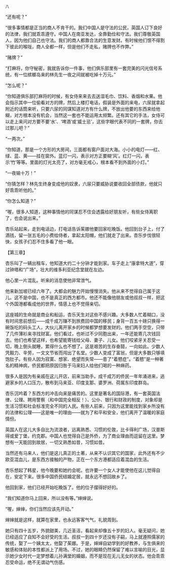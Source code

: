     八 

   “还有呢？”

   “很多事情都是正当的商人不肯干的。我们中国人是守法的公民，英国人订下良好的法律，我们就乖乖遵守。中国人在南亚发达，全靠勤俭和守法。我们尊敬英国人，因为他们自己也守法。我们的商人都靠合法的生意发财。有时候他们恨不得割下彼此的喉咙，商人全都一样，但是他们不走私，赌牌也不作弊。”

   “赌牌？”

   “打麻将，你守秘密，我就告诉你一件事，他们俱乐部里有一套完美的闪光信号系统，有一位槟榔岛来的林先生一夜之间就被吃掉十万元。”

   “怎么呢？”

   “你知道俱乐部打麻将的时候，有女侍来来去去送湿毛巾、饮料、香烟和水果。他会指示其中一位偷看对方的牌，然后上楼打电话，假装是外面的来电，六尿就拿起附近的话筒来听，只要六尿的同谋知道对方有什么牌，不放出他要的东西来给他糊，对方根本没有机会，当然这一套也不能运用太频繁。还有其它的手法，女侍可以走上来问对方要不要‘水’、‘啤酒’或‘威士忌’，这些字眼代表不同的一套牌，你去过那儿吧？”

   “一两次。”

   “你知道，那是一个方形的大房间，三面都有窗户面对大海。小小的电灯——红、绿、蓝、黄——挂在窗外。蓝灯一闪，表示对方正要糊‘风’。红灯一闪，表示‘竹’等等。里面的灯光太亮了，对方毫无戒心，根本看不到外面的小灯。”

   “一夜输十万！”

   “你猜怎样？林先生终身变成他的奴隶，六尿只要威胁说要收回全部债款，他就只好乖乖听他的。”

   “你怎么知道？”

   “喔，很多人知道，这种事情他的同谋忍不住会透露给好朋友听，有些女侍离职了，也会说出来。”

   杏乐站起来，走到电话边，打电话告诉茱娜他要回家吃晚饭。他回到台子上，付了酒钱，留一张五毛的小费给侍者，拿起太阳帽，他们就走了出来。杏乐步伐很轻快，女孩子们忍不住多看了他一眼。

   【第三章】

   杏乐叫了一辆出租车，他知道大约二十分钟才能到家。车子走上“康拿特大道”，穿过钟塔和“广场”，壮大的维多利亚纪念堂就在左边。

   他心里一片混乱。听来的消息使他非常泄气。

   他来新加坡已经六年了。大都会的魅力开始慢慢消失。他从来不觉得自己属于这儿。这不是中国，也不是真正的西方都市。他还不能像他朋友或他叔叔一样，把这个外国港都看成他的世界，情感上也不觉得亲切。

   这座城的生命就是商业和船运，杏乐天生对这些不感兴趣。大多数人忙着糊口，没有时间思前想后——成千成万赚不到旅费回中国的移民；身背一百五十磅只换得一碗饭吃的码头工人，大伙儿离开家乡的时候都梦想要发财的。他们两手空空，只带了几件薄衫来寻找财富。他们看过，也听过不少同胞出来，一年还能寄几次钱回去。他们也希望这样，也希望能寄钱给父母、妻子、儿女。他们咬紧牙关忍受一切，晚上倒头就睡，累得什么也不想了。这是艰苦的生存奋鬪，一向如此。少数人凭毅力、辛劳，一文文节省而闯出了名堂。少数人变成了富翁，但是大多数只够填饱肚子。有些人因为寂寞、想家、绝望而失常——患了“着戆症”。“着戆”是一种著名的精神病，侨民都把原因归咎于马来妇人给他们喝的一种麻药。

   很多人是因为有亲戚在这儿开店，前来当助手。成千成万的侨民一年年涌进来，逃避家乡的人口压力，散布到马来亚、印度支那、婆罗洲、荷属东印度群岛。

   杏乐沉吟着？东西方的冲击向来是痛苦的。这里是著名的国际港，有一套英国法律、公理、聘用警察（和中国完全相反！）、公仆、银行和财政的制度，对象却是生活习惯和社会标准完全不同的人民。有些人前来，只因为这里能找到家乡所没有的法律和公理——这是唯一的理由——就为了和平和安全，他们离开了温暖的家庭情份。

   英国人在这儿大多自比为流浪者，远离熟悉、习惯的伦敦，比卡得利广场，汉普斯得或爱丁堡，约克郡。中国人也觉得自己是外侨，为了商业理由而逗留在这里。梦想有一天能回到故居，一切又熟悉如昔，习惯如昔。

   当然还有马来人，他们是这儿真正的土著，从来不认识其它的国家，此外还有不少欧亚混血儿，是东西方接触的产物，正在一个东方港都适应着混血的生活。

   杏乐想起了韩星，他今晚要和她约会呢。也许要一个女人才能使他在这儿觉得自在，安定下来。很多中国侨民结婚定居，就永远不想回故乡了。

   他回到家，他们已经开始吃晚饭了。他的位子摆得好好的。

   “我们知道你马上回来，所以没有等。”婶婶说。

   “喔，婶婶，你们当然应该先开动。”

   婶婶就是这样，就算在家里，也永远客客气气，礼貌周到。

   她只有四十五岁，外貌甜美，几近圣洁，看起来却像五十岁的妇人。毫无疑问，她已经适应了自知不会好受的生活。叔叔一到四十岁还没有子嗣，马上就遵照儒家的传统，娶了一个姨太太，他娶了茱娜。于是，婶婶自幼学到的好教养，与生俱来的敏感和体贴的本性都派上了用场。不过，她的眼睛仍然保留了难以言喻的目光，显示她少女时代一定梦想着儿孙满堂的婚姻，而不是现在无儿无女的状态。他会乖乖忍受命运，绝不无谓动气伤感。


